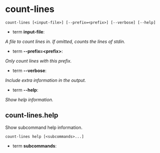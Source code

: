 # count-lines

<!-- Generated by swift-argument-parser -->

```
count-lines [<input-file>] [--prefix=<prefix>] [--verbose] [--help]
```

- term **input-file**:

*A file to count lines in. If omitted, counts the lines of stdin.*


- term **--prefix=\<prefix\>**:

*Only count lines with this prefix.*


- term **--verbose**:

*Include extra information in the output.*


- term **--help**:

*Show help information.*


## count-lines.help

Show subcommand help information.

```
count-lines help [<subcommands>...] 
```

- term **subcommands**:





